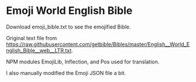 Emoji World English Bible 
=====

Download emoji_bible.txt to see the emojified Bible.

Original text file from https://raw.githubusercontent.com/getbible/Bibles/master/English__World_English_Bible__web__LTR.txt.

NPM modules EmojiLib, Inflection, and Pos used for translation.

I also manually modified the Emoji JSON file a bit.